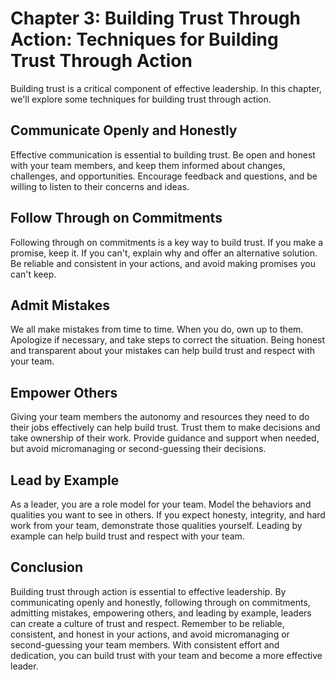 Chapter 3: Building Trust Through Action: Techniques for Building Trust Through Action
======================================================================================

Building trust is a critical component of effective leadership. In this chapter, we'll explore some techniques for building trust through action.

Communicate Openly and Honestly
-------------------------------

Effective communication is essential to building trust. Be open and honest with your team members, and keep them informed about changes, challenges, and opportunities. Encourage feedback and questions, and be willing to listen to their concerns and ideas.

Follow Through on Commitments
-----------------------------

Following through on commitments is a key way to build trust. If you make a promise, keep it. If you can't, explain why and offer an alternative solution. Be reliable and consistent in your actions, and avoid making promises you can't keep.

Admit Mistakes
--------------

We all make mistakes from time to time. When you do, own up to them. Apologize if necessary, and take steps to correct the situation. Being honest and transparent about your mistakes can help build trust and respect with your team.

Empower Others
--------------

Giving your team members the autonomy and resources they need to do their jobs effectively can help build trust. Trust them to make decisions and take ownership of their work. Provide guidance and support when needed, but avoid micromanaging or second-guessing their decisions.

Lead by Example
---------------

As a leader, you are a role model for your team. Model the behaviors and qualities you want to see in others. If you expect honesty, integrity, and hard work from your team, demonstrate those qualities yourself. Leading by example can help build trust and respect with your team.

Conclusion
----------

Building trust through action is essential to effective leadership. By communicating openly and honestly, following through on commitments, admitting mistakes, empowering others, and leading by example, leaders can create a culture of trust and respect. Remember to be reliable, consistent, and honest in your actions, and avoid micromanaging or second-guessing your team members. With consistent effort and dedication, you can build trust with your team and become a more effective leader.
